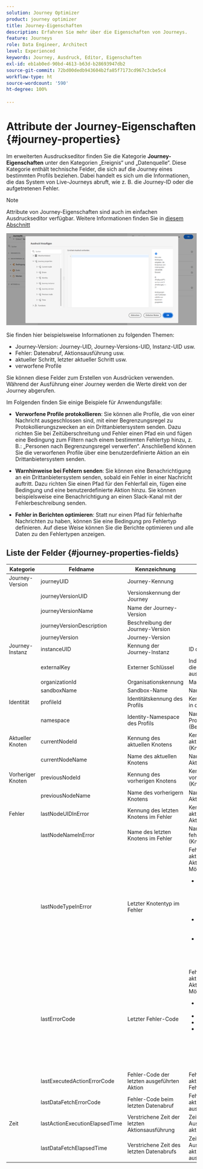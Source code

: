 ```yaml
---
solution: Journey Optimizer
product: journey optimizer
title: Journey-Eigenschaften
description: Erfahren Sie mehr über die Eigenschaften von Journeys.
feature: Journeys
role: Data Engineer, Architect
level: Experienced
keywords: Journey, Ausdruck, Editor, Eigenschaften
exl-id: eb1ab0ed-90bd-4613-b63d-b28693947db2
source-git-commit: 72bd00dedb943604b2fa85f7173cd967c3cbe5c4
workflow-type: ht
source-wordcount: '590'
ht-degree: 100%

---
```


# Attribute der Journey-Eigenschaften {#journey-properties}

Im erweiterten Ausdruckseditor finden Sie die Kategorie **Journey-Eigenschaften** unter den Kategorien „Ereignis“ und „Datenquelle“. Diese Kategorie enthält technische Felder, die sich auf die Journey eines bestimmten Profils beziehen. Dabei handelt es sich um die Informationen, die das System von Live-Journeys abruft, wie z. B. die Journey-ID oder die aufgetretenen Fehler.

>[!NOTE]
>
>Attribute von Journey-Eigenschaften sind auch im einfachen Ausdruckseditor verfügbar. Weitere Informationen finden Sie in [diesem Abschnitt](../condition-activity.md#about_condition)

![](../assets/journey-properties.png)

Sie finden hier beispielsweise Informationen zu folgenden Themen:

* Journey-Version: Journey-UID, Journey-Versions-UID, Instanz-UID usw.
* Fehler: Datenabruf, Aktionsausführung usw.
* aktueller Schritt, letzter aktueller Schritt usw.
* verworfene Profile

Sie können diese Felder zum Erstellen von Ausdrücken verwenden. Während der Ausführung einer Journey werden die Werte direkt von der Journey abgerufen.

Im Folgenden finden Sie einige Beispiele für Anwendungsfälle:

* **Verworfene Profile protokollieren**: Sie können alle Profile, die von einer Nachricht ausgeschlossen sind, mit einer Begrenzungsregel zu Protokollierungszwecken an ein Drittanbietersystem senden. Dazu richten Sie bei Zeitüberschreitung und Fehler einen Pfad ein und fügen eine Bedingung zum Filtern nach einem bestimmten Fehlertyp hinzu, z. B.: „Personen nach Begrenzungsregel verwerfen“. Anschließend können Sie die verworfenen Profile über eine benutzerdefinierte Aktion an ein Drittanbietersystem senden.

* **Warnhinweise bei Fehlern senden**: Sie können eine Benachrichtigung an ein Drittanbietersystem senden, sobald ein Fehler in einer Nachricht auftritt. Dazu richten Sie einen Pfad für den Fehlerfall ein, fügen eine Bedingung und eine benutzerdefinierte Aktion hinzu. Sie können beispielsweise eine Benachrichtigung an einen Slack-Kanal mit der Fehlerbeschreibung senden.

* **Fehler in Berichten optimieren**: Statt nur einen Pfad für fehlerhafte Nachrichten zu haben, können Sie eine Bedingung pro Fehlertyp definieren. Auf diese Weise können Sie die Berichte optimieren und alle Daten zu den Fehlertypen anzeigen.

## Liste der Felder {#journey-properties-fields}

| Kategorie | Feldname | Kennzeichnung | Beschreibung |
|---|---|---|------------|
| Journey-Version | journeyUID | Journey-Kennung | |
| | journeyVersionUID | Versionskennung der Journey | |
| | journeyVersionName | Name der Journey-Version | |
| | journeyVersionDescription | Beschreibung der Journey-Version | |
| | journeyVersion | Journey-Version | |
| Journey-Instanz | instanceUID | Kennung der Journey-Instanz | ID der Instanz |
| | externalKey | Externer Schlüssel | Individuelle Kennung, die die Journey auslöst |
| | organizationId | Organisationskennung | Markenorganisation |
| | sandboxName | Sandbox-Name | Name der Sandbox |
| Identität | profileId | Identitätskennung des Profils | Kennung des Profils in der Journey |
| | namespace | Identity-Namespace des Profils | Namespace des Profils in der Journey (Beispiel: ECID) |
| Aktueller Knoten | currentNodeId | Kennung des aktuellen Knotens | Kennung der aktuellen Aktivität (Knoten) |
| | currentNodeName | Name des aktuellen Knotens | Name der aktuellen Aktivität (Knoten) |
| Vorheriger Knoten | previousNodeId | Kennung des vorherigen Knotens | Kennung der vorherigen Aktivität (Knoten) |
| | previousNodeName | Name des vorherigern Knotens | Name der vorherigen Aktivität (Knoten) |
| Fehler | lastNodeUIDInError | Kennung des letzten Knotens im Fehler | Kennung der aktuellen fehlerhaften Aktivität (Knoten) |
| | lastNodeNameInError | Name des letzten Knotens im Fehler | Name der aktuellen fehlerhaften Aktivität (Knoten) |
| | lastNodeTypeInError | Letzter Knotentyp im Fehler | Fehlertyp der aktuellen fehlerhaften Aktivität (Knoten). Mögliche Typen:<ul><li>Ereignisse: Ereignisse, Reaktionen, SQ (Beispiel: Zielgruppen-Qualifizierung)</li><li>Flusssteuerung: Ende, Bedingung, Warten</li><li>Aktionen: ACS-Aktionen, Sprung, benutzerdefinierte Aktion</li></ul> |
| | lastErrorCode | Letzter Fehler-Code | Fehler-Code der aktuellen fehlerhaften Aktivität (Knoten). Mögliche Fehler: <ul><li>HTTP-Fehler-Codes</li><li>capped</li><li>timedOut</li><li>Fehler (Beispiel: Standard bei unerwartetem Fehler. Sollte nicht / äußerst selten vorkommen.)</li></ul> |
| | lastExecutedActionErrorCode | Fehler-Code der letzten ausgeführten Aktion | Fehler-Code der aktuellen Aktion im Fehler |
| | lastDataFetchErrorCode | Fehler-Code beim letzten Datenabruf | Fehler-Code beim aktuellen Datenabruf aus Datenquellen |
| Zeit | lastActionExecutionElapsedTime | Verstrichene Zeit der letzten Aktionsausführung | Zeitaufwand für die Ausführung der aktuellen Aktion |
| | lastDataFetchElapsedTime | Verstrichene Zeit des letzten Datenabrufs | Zeitaufwand für die Ausführung des aktuellen Datenabrufs aus Datenquellen |
